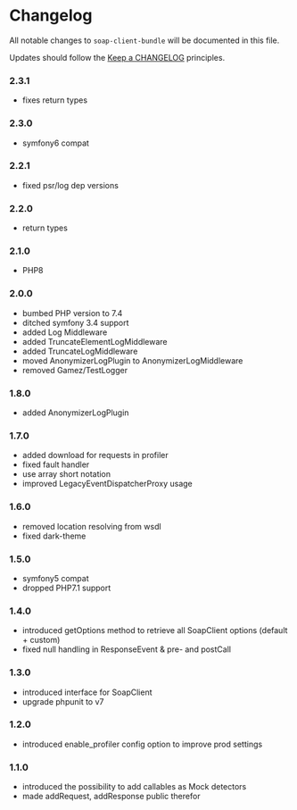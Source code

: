 # Changelog

All notable changes to `soap-client-bundle` will be documented in this file.

Updates should follow the [Keep a CHANGELOG](http://keepachangelog.com/) principles.

### 2.3.1
  - fixes return types
### 2.3.0
  - symfony6 compat
### 2.2.1
  - fixed psr/log dep versions
### 2.2.0
  - return types
### 2.1.0
  - PHP8
### 2.0.0
  - bumbed PHP version to 7.4
  - ditched symfony 3.4 support
  - added Log Middleware
  - added TruncateElementLogMiddleware
  - added TruncateLogMiddleware
  - moved AnonymizerLogPlugin to AnonymizerLogMiddleware
  - removed Gamez/TestLogger
### 1.8.0
  - added AnonymizerLogPlugin
### 1.7.0  
  - added download for requests in profiler
  - fixed fault handler
  - use array short notation
  - improved LegacyEventDispatcherProxy usage
### 1.6.0  
  - removed location resolving from wsdl  
  - fixed dark-theme
### 1.5.0  
  - symfony5 compat  
  - dropped PHP7.1 support
### 1.4.0
  - introduced getOptions method to retrieve all SoapClient options (default + custom)
  - fixed null handling in ResponseEvent & pre- and postCall
### 1.3.0
  - introduced interface for SoapClient
  - upgrade phpunit to v7
### 1.2.0
  - introduced enable_profiler config option to improve prod settings
### 1.1.0
  - introduced the possibility to add callables as Mock detectors
  - made addRequest, addResponse public therefor
